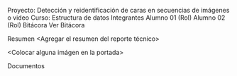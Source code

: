 
Proyecto: Detección y reidentificación de caras en secuencias de imágenes o video
Curso: Estructura de datos
Integrantes
Alumno 01 (Rol)
Alumno 02 (Rol)
Bitácora
Ver Bitácora

Resumen
<Agregar el resumen del reporte técnico>

<Colocar alguna imágen en la portada>

Documentos
